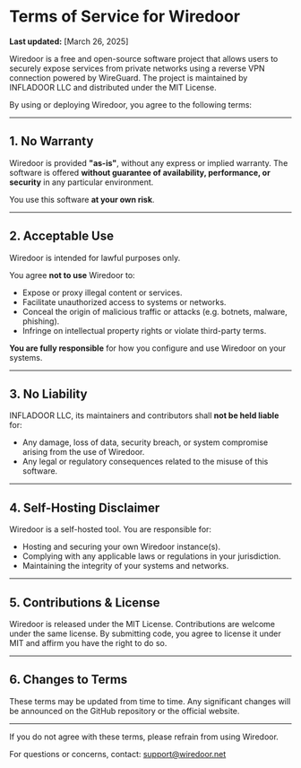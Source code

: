 # Terms of Service for Wiredoor

**Last updated:** [March 26, 2025]

Wiredoor is a free and open-source software project that allows users to securely expose services from private networks using a reverse VPN connection powered by WireGuard. The project is maintained by INFLADOOR LLC and distributed under the MIT License.

By using or deploying Wiredoor, you agree to the following terms:

---

## 1. No Warranty

Wiredoor is provided **"as-is"**, without any express or implied warranty.
The software is offered **without guarantee of availability, performance, or security** in any particular environment.

You use this software **at your own risk**.

---

## 2. Acceptable Use

Wiredoor is intended for lawful purposes only.

You agree **not to use** Wiredoor to:

- Expose or proxy illegal content or services.
- Facilitate unauthorized access to systems or networks.
- Conceal the origin of malicious traffic or attacks (e.g. botnets, malware, phishing).
- Infringe on intellectual property rights or violate third-party terms.

**You are fully responsible** for how you configure and use Wiredoor on your systems.

---

## 3. No Liability

INFLADOOR LLC, its maintainers and contributors shall **not be held liable** for:

- Any damage, loss of data, security breach, or system compromise arising from the use of Wiredoor.
- Any legal or regulatory consequences related to the misuse of this software.

---

## 4. Self-Hosting Disclaimer

Wiredoor is a self-hosted tool. You are responsible for:

- Hosting and securing your own Wiredoor instance(s).
- Complying with any applicable laws or regulations in your jurisdiction.
- Maintaining the integrity of your systems and networks.

---

## 5. Contributions & License

Wiredoor is released under the MIT License. Contributions are welcome under the same license. By submitting code, you agree to license it under MIT and affirm you have the right to do so.

---

## 6. Changes to Terms

These terms may be updated from time to time. Any significant changes will be announced on the GitHub repository or the official website.

---

If you do not agree with these terms, please refrain from using Wiredoor.

For questions or concerns, contact: [support@wiredoor.net](mailto:support@wiredoor.net)
